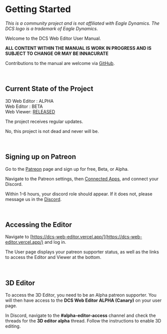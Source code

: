 
# Getting Started

*This is a community project and is not affiliated with Eagle Dynamics. The DCS logo is a trademark of Eagle Dynamics.*

Welcome to the DCS Web Editor User Manual.

**ALL CONTENT WITHIN THE MANUAL IS WORK IN PROGRESS AND IS SUBJECT TO CHANGE OR MAY BE INNACURATE**  

Contributions to the manual are welcome via [GitHub](https://github.com/DCS-Web-Editor/dcs-web-editor-docs).

&nbsp;

## Current State of the Project

3D Web Editor : ALPHA  
Web Editor : BETA  
Web Viewer: [RELEASED](https://dcs-web-editor.github.io/dcs-web-viewer-deploy/)

The project receives regular updates.

No, this project is not dead and never will be.

&nbsp;

## Signing up on Patreon

Go to the [Patreon](https://www.patreon.com/DcsWebEditor) page and sign up for free, Beta, or Alpha.

Navigate to the Patreon settings, then [Connected Apps](https://www.patreon.com/settings/apps), and connect your Discord.

Within 1-6 hours, your discord role should appear. If it does not, please message us in the [Discord](https://discord.gg/uqBfrhy9Aw).

&nbsp;

## Accessing the Editor

Navigate to [https://dcs-web-editor.vercel.app/](https://dcs-web-editor.vercel.app/) and log in.

The User page displays your patreon supporter status, as well as the links to access the Editor and Viewer at the bottom.

&nbsp;
  
## 3D Editor

To access the 3D Editor, you need to be an Alpha patreon supporter. You will then have access to the **DCS Web Editor ALPHA (Canary)** on your user page.

In Discord, navigate to the **#alpha-editor-access** channel and check the threads for the **3D editor alpha** thread. Follow the instructions to enable 3D editing.